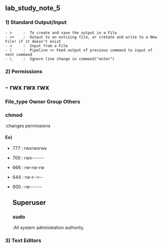 ## lab_study_note_5    

### 1) Standard Output/Input    

    - >     :  To create and save the output in a File    
    - >>    :  Output to an extising file, or cretate and write to a New File! if it doesn't exist    
    - <     :  Input from a File
    - |     :  Pipeline >> Feed output of previous command to input of next command   
    - \     :  Ignore line change in command("enter")   
    

### 2) Permissions    

  ## - rwx rwx rwx   
    
  ### File_type Owner Group Others    
    
    
  ### **chmod**    
   
  :changes permissions    
    
    
    
  #### Ex)   
   
  + 777   :  rwxrwxrwx   
  + 700   :  rwx------     
  + 666   :  rw-rw-rw    
  + 644   :  rw-r--r--    
  + 600   :  rw------    
    
    
    
    ## Superuser    
    
    ### sudo    
     
     :All system administation authority.    
     
     
     
 ### 3) Text Editors    
     
     
     
     
     
